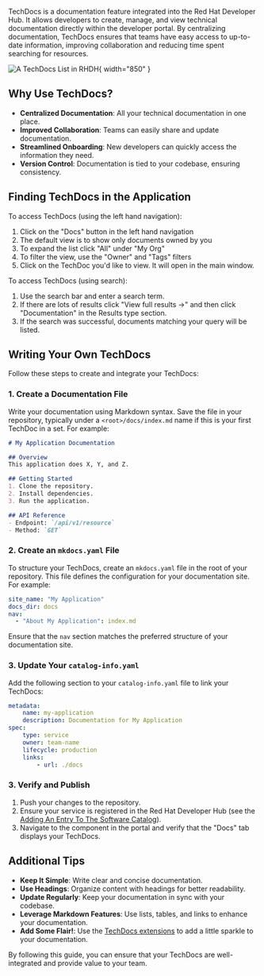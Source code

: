 TechDocs is a documentation feature integrated into the Red Hat Developer Hub. It allows developers to create, manage, and view technical documentation directly within the developer portal. By centralizing documentation, TechDocs ensures that teams have easy access to up-to-date information, improving collaboration and reducing time spent searching for resources.

![A TechDocs List in RHDH](./images/rhdh-techdocs.jpg){ width="850" }

## Why Use TechDocs?

* **Centralized Documentation**: All your technical documentation in one place.
* **Improved Collaboration**: Teams can easily share and update documentation.
* **Streamlined Onboarding**: New developers can quickly access the information they need.
* **Version Control**: Documentation is tied to your codebase, ensuring consistency.

## Finding TechDocs in the Application

To access TechDocs (using the left hand navigation):

1. Click on the "Docs" button in the left hand navigation
1. The default view is to show only documents owned by you
1. To expand the list click "All" under "My Org"
1. To filter the view, use the "Owner" and "Tags" filters
1. Click on the TechDoc you'd like to view. It will open in the main window.

To access TechDocs (using search):

1. Use the search bar and enter a search term.
1. If there are lots of results click "View full results ->" and then click "Documentation" in the Results type section.
1. If the search was successful, documents matching your query will be listed.

## Writing Your Own TechDocs

Follow these steps to create and integrate your TechDocs:

### 1. Create a Documentation File

Write your documentation using Markdown syntax. Save the file in your repository, typically under a `<root>/docs/index.md` name if this is your first TechDoc in a set. For example:

```markdown
# My Application Documentation

## Overview
This application does X, Y, and Z.

## Getting Started
1. Clone the repository.
2. Install dependencies.
3. Run the application.

## API Reference
- Endpoint: `/api/v1/resource`
- Method: `GET`
```

### 2. Create an `mkdocs.yaml` File

To structure your TechDocs, create an `mkdocs.yaml` file in the root of your repository. This file defines the configuration for your documentation site. For example:

```yaml
site_name: "My Application"
docs_dir: docs
nav:
  - "About My Application": index.md
```

Ensure that the `nav` section matches the preferred structure of your documentation site.

### 3. Update Your `catalog-info.yaml`

Add the following section to your `catalog-info.yaml` file to link your TechDocs:

```yaml
metadata:
    name: my-application
    description: Documentation for My Application
spec:
    type: service
    owner: team-name
    lifecycle: production
    links:
        - url: ./docs
```

### 3. Verify and Publish

1. Push your changes to the repository.
1. Ensure your service is registered in the Red Hat Developer Hub (see the [Adding An Entry To The Software Catalog](catalogs.md#adding-an-entry-to-the-software-catalog)).
1. Navigate to the component in the portal and verify that the "Docs" tab displays your TechDocs.

## Additional Tips

* **Keep It Simple**: Write clear and concise documentation.
* **Use Headings**: Organize content with headings for better readability.
* **Update Regularly**: Keep your documentation in sync with your codebase.
* **Leverage Markdown Features**: Use lists, tables, and links to enhance your documentation.
* **Add Some Flair!**: Use the [TechDocs extensions](extensions.md) to add a little sparkle to your documentation.

By following this guide, you can ensure that your TechDocs are well-integrated and provide value to your team.

